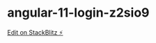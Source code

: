 # angular-11-login-z2sio9

[Edit on StackBlitz ⚡️](https://stackblitz.com/edit/angular-11-login-z2sio9)